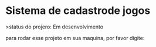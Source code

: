 <h1>Sistema de cadastrode jogos </h1>
>status do projero: Em desenvolvimento

para rodar esse projeto em sua maquina, por favor digite:
````
